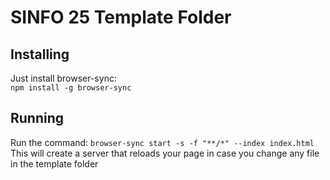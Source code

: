 SINFO 25 Template Folder
========================

## Installing

Just install browser-sync:  
`npm install -g browser-sync`


## Running

Run the command: `browser-sync start -s -f "**/*" --index index.html`  
This will create a server that reloads your page in case you change any file in the template folder
